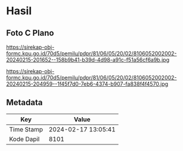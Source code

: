 # Hasil

## Foto C Plano

https://sirekap-obj-formc.kpu.go.id/70d5/pemilu/pdpr/81/06/05/20/02/8106052002002-20240215-201652--158b9b41-b39d-4d98-a91c-f51a56cf6a9b.jpg

https://sirekap-obj-formc.kpu.go.id/70d5/pemilu/pdpr/81/06/05/20/02/8106052002002-20240215-204959--1f45f7d0-7eb6-4374-b907-fa838f4f4570.jpg


## Metadata

| Key        | Value               |
| ---------- | ------------------- |
| Time Stamp | 2024-02-17 13:05:41 |
| Kode Dapil | 8101                |



